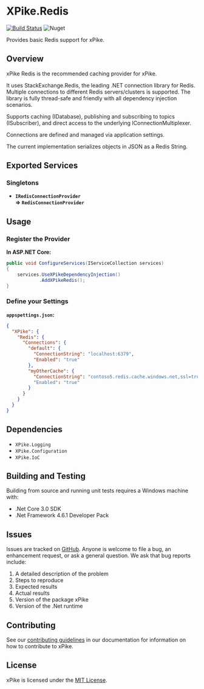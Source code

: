 # XPike.Redis

[![Build Status](https://dev.azure.com/xpike/xpike/_apis/build/status/xpike.redis?branchName=master)](https://dev.azure.com/xpike/xpike/_build/latest?definitionId=7&branchName=master)
![Nuget](https://img.shields.io/nuget/v/XPike.Redis)

Provides basic Redis support for xPike.

## Overview

xPike Redis is the recommended caching provider for xPike.

It uses StackExchange.Redis, the leading .NET connection library for Redis.  
Multiple connections to different Redis servers/clusters is supported.
The library is fully thread-safe and friendly with all dependency injection scenarios.

Supports caching (IDatabase), publishing and subscribing to topics (ISubscriber), and direct
access to the underlying IConnectionMultiplexer.

Connections are defined and managed via application settings.

The current implementation serializes objects in JSON as a Redis String.


## Exported Services

### Singletons

- **`IRedisConnectionProvider`**  
  **=> `RedisConnectionProvider`**

## Usage

### Register the Provider

**In ASP.NET Core:**

```csharp
public void ConfigureServices(IServiceCollection services)
{
    services.UseXPikeDependencyInjection()
            .AddXPikeRedis();
}
```


### Define your Settings

**`appspettings.json`:**

```json
{
  "XPike": {
    "Redis": {
      "Connections": {
        "default": {
          "ConnectionString": "localhost:6379",
          "Enabled": "true"
        },
        "myOtherCache": {
          "ConnectionString": "contoso5.redis.cache.windows.net,ssl=true,password=..."
          "Enabled": "true"
        }
      }
    }
  }
}
```

## Dependencies

- `XPike.Logging`
- `XPike.Configuration`
- `XPike.IoC`

## Building and Testing

Building from source and running unit tests requires a Windows machine with:

* .Net Core 3.0 SDK
* .Net Framework 4.6.1 Developer Pack

## Issues

Issues are tracked on [GitHub](https://github.com/xpike/xpike-redis/issues). Anyone is welcome to file a bug,
an enhancement request, or ask a general question. We ask that bug reports include:

1. A detailed description of the problem
2. Steps to reproduce
3. Expected results
4. Actual results
5. Version of the package xPike
6. Version of the .Net runtime

## Contributing

See our [contributing guidelines](https://github.com/xpike/documentation/blob/master/docfx_project/articles/contributing.md)
in our documentation for information on how to contribute to xPike.

## License

xPike is licensed under the [MIT License](LICENSE).
